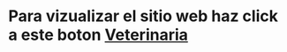 <!-- conectar  -->

<!DOCTYPE html>
<html lang="en">
<head>
  
</head>
<body>
   <h1>Para vizualizar el sitio web haz click a este boton
   <a href="https://ocastro97.github.io/Cita-Veterinaria/"><bottom>Veterinaria</bottom> </a></h1>

</body>
</html>

